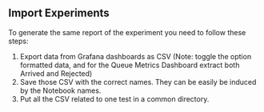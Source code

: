 ## Import Experiments

To generate the same report of the experiment you need to follow these steps:

 1. Export data from Grafana dashboards as CSV 
 (Note: toggle the option formatted data, and for the Queue Metrics Dashboard extract both Arrived and Rejected)
 2. Save those CSV with the correct names. They can be easily be induced by the Notebook names.
 3. Put all the CSV related to one test in a common directory.